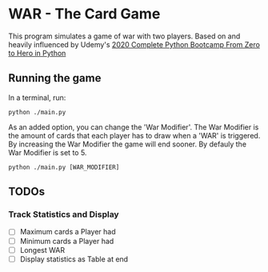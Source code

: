 # WAR - The Card Game

This program simulates a game of war with two players. Based on and heavily influenced by Udemy's [2020 Complete Python Bootcamp From Zero to Hero in Python](https://www.udemy.com/course/complete-python-bootcamp/)

## Running the game

In a terminal, run:

    python ./main.py

As an added option, you can change the 'War Modifier'. The War Modifier is the amount of cards that each player has to draw when a 'WAR' is triggered. By increasing the War Modifier the game will end sooner. By defauly the War Modifier is set to 5.

    python ./main.py [WAR_MODIFIER]

## TODOs

### Track Statistics and Display

- [ ] Maximum cards a Player had
- [ ] Minimum cards a Player had
- [ ] Longest WAR
- [ ] Display statistics as Table at end
